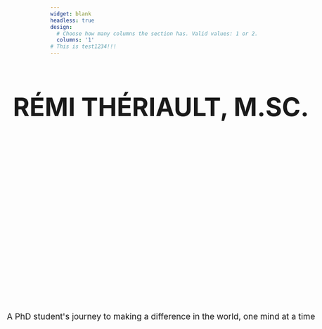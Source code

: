 ```yaml
---
widget: blank
headless: true
design:
  # Choose how many columns the section has. Valid values: 1 or 2.
  columns: '1'
# This is test1234!!!
---
```




<head><style>
.container {
	height: 125px;
	width: 5500px;
	position: relative;
	<! -- border: 10px;	-->
}
.center {
	margin: 0;
	position: absolute;
	top: 100%;
	left: 50%;
	-ms-transform: translate(-50%, -50%);
	transform: translate(-50%, -50%);
}
div.test {
	max-width: 500px;
	margin: auto;
	border: 3px solid #73AD21;
}
.full-width {
	height: 50vw;
    width: 100vw;
	position: relative;
	left: 50%;
	right: 50%;
	margin-left: -50vw;
	margin-right: -50vw;
}
</style></head>

<div class="full-width">
		<div style="text-align:center; margin: auto">
			<h1 style="font-size: calc(100% + 4.5vw)"> RÉMI THÉRIAULT, M.SC. </h1>
	</div>
</div>





<div class="full-width">
  <div style="text-align:center; font-size: calc(100% + 0.5vw); margin: auto">
    <p> A PhD student's journey to making a difference in the world, one mind at a time </p>
  </div>
</div>